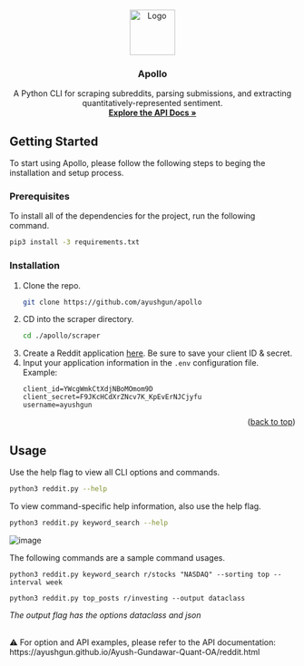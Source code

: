 <a name="readme-top"></a>

<!-- PROJECT LOGO -->
<br />
<div align="center">
  <img src="https://i.imgur.com/1mtaJFe.png" alt="Logo" width="80" height="80">

<h3 align="center">Apollo</h3>

  <p align="center">
    A Python CLI for scraping subreddits, parsing submissions, and extracting quantitatively-represented sentiment.
    <br />
    <a href="https://ayushgun.github.io/Ayush-Gundawar-Quant-OA/reddit.html"><strong>Explore the API Docs »</strong></a>
    <br />
  </p>
</div>

<!-- GETTING STARTED -->

## Getting Started

To start using Apollo, please follow the following steps to beging the installation and setup process.

### Prerequisites

To install all of the dependencies for the project, run the following command.

```sh
pip3 install -3 requirements.txt
```

### Installation

1. Clone the repo.
   ```sh
   git clone https://github.com/ayushgun/apollo
   ```
2. CD into the scraper directory.
   ```sh
   cd ./apollo/scraper
   ```
3. Create a Reddit application [here](https://www.reddit.com/prefs/apps). Be sure to save your client ID & secret.
4. Input your application information in the `.env` configuration file.<br/>
   Example:
   ```
   client_id=YWcgWmkCtXdjNBoMOmom9D
   client_secret=F9JKcHCdXrZNcv7K_KpEvErNJCjyfu
   username=ayushgun
   ```

<p align="right">(<a href="#readme-top">back to top</a>)</p>

<!-- USAGE EXAMPLES -->

## Usage

Use the help flag to view all CLI options and commands.

```sh
python3 reddit.py --help
```

To view command-specific help information, also use the help flag.

```sh
python3 reddit.py keyword_search --help
```

![image](https://user-images.githubusercontent.com/34173777/192132451-ffae8b5a-701b-42fb-bbdb-37e896ef6492.png)

The following commands are a sample command usages.

```
python3 reddit.py keyword_search r/stocks "NASDAQ" --sorting top --interval week
```

```
python3 reddit.py top_posts r/investing --output dataclass
```

_The output flag has the options dataclass and json_

<br/>
⚠️ For option and API examples, please refer to the API documentation: https://ayushgun.github.io/Ayush-Gundawar-Quant-OA/reddit.html
